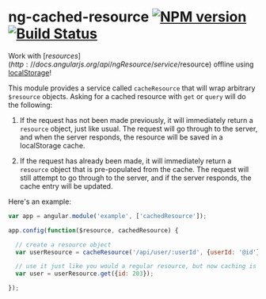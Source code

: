 ng-cached-resource [![NPM version](https://badge.fury.io/js/ng-cached-resource.png)](http://badge.fury.io/js/ng-cached-resource) [![Build Status](https://travis-ci.org/goodeggs/ng-cached-resource.png)](https://travis-ci.org/goodeggs/ng-cached-resource)
==============

Work with [$resources](http://docs.angularjs.org/api/ngResource/service/$resource) offline
using [localStorage](http://www.w3.org/TR/webstorage/#the-localstorage-attribute)!

This module provides a service called `cacheResource` that will wrap arbitrary `$resource` objects.
Asking for a cached resource with `get` or `query` will do the following:

1. If the request has not been made previously, it will immediately return a `resource` object,
   just like usual. The request will go through to the server, and when the server responds, the
   resource will be saved in a localStorage cache.

2. If the request has already been made, it will immediately return a `resource` object that
   is pre-populated from the cache. The request will still attempt to go through to the server,
   and if the server responds, the cache entry will be updated.

Here's an example:

```javascript
var app = angular.module('example', ['cachedResource']);

app.config(function($resource, cachedResource) {

  // create a resource object
  var userResource = cacheResource('/api/user/:userId', {userId: '@id'});

  // use it just like you would a regular resource, but now caching is enabled!
  var user = userResource.get({id: 203});

});
```
